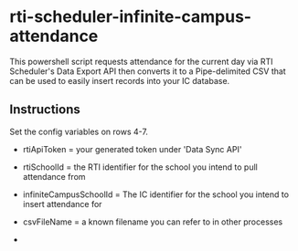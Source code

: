 # rti-scheduler-infinite-campus-attendance
This powershell script requests attendance for the current day via RTI Scheduler's Data Export API then converts it to a Pipe-delimited CSV that can be used to easily insert records into your IC database.

## Instructions
Set the config variables on rows 4-7. 
- rtiApiToken = your generated token under 'Data Sync API'
- rtiSchoolId = the RTI identifier for the school you intend to pull attendance from
- infiniteCampusSchoolId = The IC identifier for the school you intend to insert attendance for
- csvFileName = a known filename you can refer to in other processes

- 
